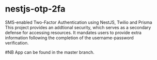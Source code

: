 # nestjs-otp-2fa
SMS-enabled Two-Factor Authentication using NestJS, Twilio and Prisma
This project provides an addtional security, which serves as a secondary defense for accessing resources.
It mandates users to provide extra information following the completion of the username-password verification.

#NB
App can be found in the master branch.
